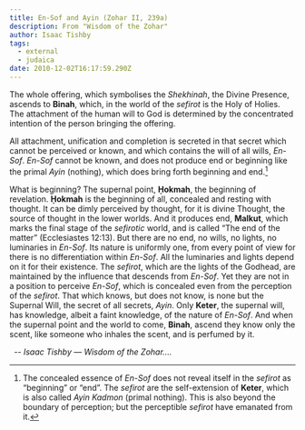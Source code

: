 ```yaml
---
title: En-Sof and Ayin (Zohar II, 239a)
description: From "Wisdom of the Zohar"
author: Isaac Tishby
tags:
  - external
  - judaica
date: 2010-12-02T16:17:59.290Z
---
```


The whole offering, which symbolises the _Shekhinah_, the Divine Presence, ascends to **Binah**, which, in the world of the _sefirot_ is the Holy of Holies. The attachment of the human will to God is determined by the concentrated intention of the person bringing the offering.

All attachment, unification and completion is secreted in that secret which cannot be perceived or known, and which contains the will of all wills, _En-Sof_. _En-Sof_ cannot be known, and does not produce end or beginning like the primal _Ayin_ (nothing), which does bring forth beginning and end.[^4]

What is beginning? The supernal point, **Ḥokmah**, the beginning of revelation. **Ḥokmah** is the beginning of all, concealed and resting with thought. It can be dimly perceived by thought, for it is divine Thought, the source of thought in the lower worlds. And it produces end, **Malkut**, which marks the final stage of the _sefirotic_ world, and is called “The end of the matter” (Ecclesiastes 12:13). But there are no end, no wills, no lights, no luminaries in _En-Sof_. Its nature is uniformly one, from every point of view for there is no differentiation within _En-Sof_. All the luminaries and lights depend on it for their existence. The _sefirot_, which are the lights of the Godhead, are maintained by the influence that descends from _En-Sof_. Yet they are not in a position to perceive _En-Sof_, which is concealed even from the perception of the _sefirot_. That which knows, but does not know, is none but the Supernal Will, the secret of all secrets, _Ayin_. Only **Keter**, the supernal will, has knowledge, albeit a faint knowledge, of the nature of _En-Sof_. And when the supernal point and the world to come, **Binah**, ascend they know only the scent, like someone who inhales the scent, and is perfumed by it.

&nbsp;&nbsp;_-- Isaac Tishby &mdash; Wisdom of the Zohar...._

[^4]: The concealed essence of _En-Sof_ does not reveal itself in the _sefirot_ as “beginning” or “end”. The _sefirot_ are the self-extension of **Keter**, which is also called _Ayin Kadmon_ (primal nothing). This is also beyond the boundary of perception; but the perceptible _sefirot_ have emanated from it.</span>
